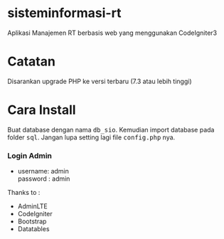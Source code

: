 # sisteminformasi-rt

Aplikasi Manajemen RT berbasis web yang menggunakan CodeIgniter3

<h1>Catatan</h1>
<p>Disarankan upgrade PHP ke versi terbaru (7.3 atau lebih tinggi)</p>

<h1>Cara Install</h1>
Buat database dengan nama <kbd>db_sio</kbd>. Kemudian import database pada folder <kbd>sql</kbd>. Jangan lupa setting lagi file <kbd>config.php</kbd> nya. 
<br/>

<h3>Login Admin</h3>
<ul>
<li>username: admin <br/> password : admin </li>
</ul>

Thanks to :

<ul>
<li>AdminLTE</li>
<li>CodeIgniter</li>
<li>Bootstrap</li>
<li>Datatables</li>
